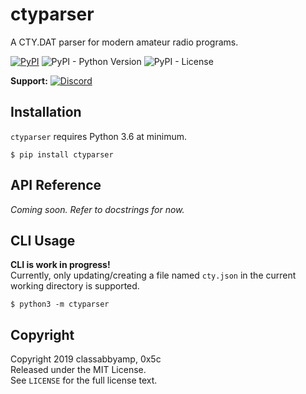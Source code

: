 # ctyparser

A CTY.DAT parser for modern amateur radio programs.

[![PyPI](https://img.shields.io/pypi/v/ctyparser)](https://pypi.org/project/ctyparser/) ![PyPI - Python Version](https://img.shields.io/pypi/pyversions/ctyparser) ![PyPI - License](https://img.shields.io/pypi/l/ctyparser)

**Support:** [![Discord](https://discordapp.com/api/guilds/656888365886734340/widget.png?style=shield)](https://discord.gg/SwyjdDN)

## Installation

`ctyparser` requires Python 3.6 at minimum.

```none
$ pip install ctyparser
```


## API Reference

*Coming soon. Refer to docstrings for now.*


## CLI Usage

**CLI is work in progress!**  
Currently, only updating/creating a file named `cty.json` in the current working directory is supported.

```none
$ python3 -m ctyparser
```


## Copyright

Copyright 2019 classabbyamp, 0x5c  
Released under the MIT License.  
See `LICENSE` for the full license text.
